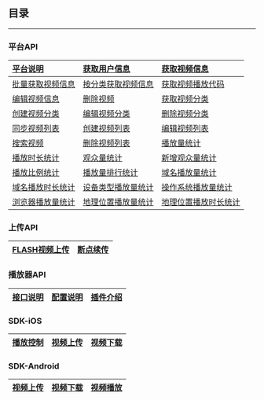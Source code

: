 ## 目录

---

### 平台API

| [平台说明](http://doc.bokecc.com/vod/dev/SparkAPI/spark01/) | [获取用户信息](http://doc.bokecc.com/vod/dev/SparkAPI/spark02/) | [获取视频信息](http://doc.bokecc.com/vod/dev/SparkAPI/spark03/) |
| :--- | :--- | :--- |
| [批量获取视频信息](http://doc.bokecc.com/vod/dev/SparkAPI/spark04/) | [按分类获取视频信息](http://doc.bokecc.com/vod/dev/SparkAPI/spark05/) | [获取视频播放代码](http://doc.bokecc.com/vod/dev/SparkAPI/spark06/) |
| [编辑视频信息](http://doc.bokecc.com/vod/dev/SparkAPI/spark07/) | [删除视频](http://doc.bokecc.com/vod/dev/SparkAPI/spark08/) | [获取视频分类](http://doc.bokecc.com/vod/dev/SparkAPI/spark09/) |
| [创建视频分类](http://doc.bokecc.com/vod/dev/SparkAPI/spark10/) | [编辑视频分类](http://doc.bokecc.com/vod/dev/SparkAPI/spark11/) | [删除视频分类](http://doc.bokecc.com/vod/dev/SparkAPI/spark12/) |
| [同步视频列表](http://doc.bokecc.com/vod/dev/SparkAPI/spark13/) | [创建视频列表](http://doc.bokecc.com/vod/dev/SparkAPI/spark14/) | [编辑视频列表](http://doc.bokecc.com/vod/dev/SparkAPI/spark15/) |
| [搜索视频](http://doc.bokecc.com/vod/dev/SparkAPI/spark16/) | [删除视频列表](http://doc.bokecc.com/vod/dev/SparkAPI/spark17/) | [播放量统计](http://doc.bokecc.com/vod/dev/SparkAPI/spark18/) |
| [播放时长统计](http://doc.bokecc.com/vod/dev/SparkAPI/spark19/) | [观众量统计](http://doc.bokecc.com/vod/dev/SparkAPI/spark20/) | [新增观众量统计](http://doc.bokecc.com/vod/dev/SparkAPI/spark21/) |
| [播放比例统计](http://doc.bokecc.com/vod/dev/SparkAPI/spark22/) | [播放量排行统计](http://doc.bokecc.com/vod/dev/SparkAPI/spark23/) | [域名播放量统计](http://doc.bokecc.com/vod/dev/SparkAPI/spark24/) |
| [域名播放时长统计](http://doc.bokecc.com/vod/dev/SparkAPI/spark25/) | [设备类型播放量统计](http://doc.bokecc.com/vod/dev/SparkAPI/spark26/) | [操作系统播放量统计](http://doc.bokecc.com/vod/dev/SparkAPI/spark27/) |
| [浏览器播放量统计](http://doc.bokecc.com/vod/dev/SparkAPI/spark28/) | [地理位置播放量统计](http://doc.bokecc.com/vod/dev/SparkAPI/spark29/) | [地理位置播放时长统计](http://doc.bokecc.com/vod/dev/SparkAPI/spark30/) |

  


### 上传API

| [FLASH视频上传](http://doc.bokecc.com/vod/dev/uploadAPI/upload01/)  | [断点续传](http://doc.bokecc.com/vod/dev/uploadAPI/upload02/)  |
| :--- | :--- |


  


### 播放器API

| [接口说明](http://doc.bokecc.com/vod/dev/PlayerAPI/player01/) | [配置说明](http://doc.bokecc.com/vod/dev/PlayerAPI/player02/)  | [插件介绍](http://doc.bokecc.com/vod/dev/PlayerAPI/player03/) |
| :--- | :--- | :--- |


###  

### SDK-iOS

| [播放控制](http://doc.bokecc.com/vod/dev/SDK-iOS/iOS02/) | [视频上传](http://doc.bokecc.com/vod/dev/SDK-iOS/iOS03/) | [视频下载](http://doc.bokecc.com/vod/dev/SDK-iOS/iOS04/) |
| :--- | :--- | :--- |


###  

### SDK-Android

| [视频上传](http://doc.bokecc.com/vod/dev/SDK-Android/Android03/)  | [视频下载](http://doc.bokecc.com/vod/dev/SDK-Android/Android04/)  | [视频播放](http://doc.bokecc.com/vod/dev/SDK-Android/Android02/)  |
| :--- | :--- | :--- |




